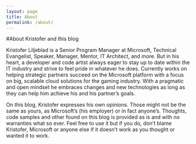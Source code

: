 ```yaml
---
layout: page
title: About
permalink: /about/
---
```

#About Kristofer and this blog

Kristofer Liljeblad is a Senior Program Manager at Microsoft, Technical Evangelist, Speaker, Manager, Mentor, IT Architect, and more. But in his heart, a developer and code artist always eager to stay up to date within the IT industry and strive to feel pride in whatever he does. Currently works on helping strategic partners succeed on the Microsoft platform with a focus on big, scalable cloud solutions for the gaming industry. With a pragmatic and open mindset he embraces changes and new technologies as long as they can help him achieve his and his partner’s goals.

On this blog, Kristofer expresses his own opinions. Those might not be the same as yours, as Microsoft’s (his employer) or in fact anyone’s. Thoughts, code samples and other found on this blog is provided as is and with no warranties what so ever. Feel free to use it but if you do, don’t blame Kristofer, Microsoft or anyone else if it doesn’t work as you thought or wanted it to work.
